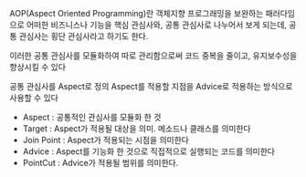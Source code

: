 AOP(Aspect Oriented Programming)란 객체지향 프로그래밍을 보완하는 패러다임으로 어떠한 비즈니스나 기능을 핵심 관심사와, 공통 관심사로 나누어서 보게 되는데, 공통 관심사는 횡단 관심사라고 하기도 한다.

이러한 공통 관심사를 모듈화하여 따로 관리함으로써 코드 중복을 줄이고, 유지보수성을 향상시킬 수 있다

공통 관심사를 Aspect로 정의 Aspect를 적용할 지점을 Advice로 적용하는 방식으로 사용할 수 있다

- Aspect : 공통적인 관심사를 모듈화 한 것
- Target : Aspect가 적용될 대상을 의미. 메소드나 클래스를 의미한다
- Join Point : Aspect가 적용되는 시점을 의미한다 
- Advice : Aspect를 기능화 한 것으로 직접적으로 실행되는 코드를 의미한다
- PointCut : Advice가 적용될 범위를 의미한다.